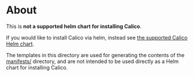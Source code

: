 # About

This is **not a supported helm chart for installing Calico**. 

If you would like to install Calico via helm, instead see [the supported Calico Helm chart](../tigera-operator).

The templates in this directory are used for generating the contents of the [manifests/](../../manifests) directory, and are not intended
to be used directly as a Helm chart for installing Calico. 
